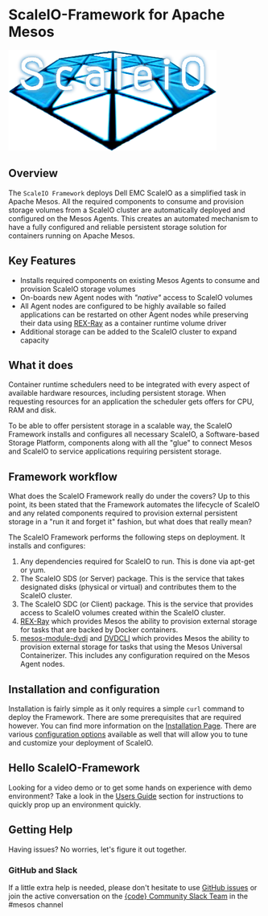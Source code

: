 # ScaleIO-Framework for Apache Mesos

![ScaleIO-Framework](images/logo.png)

## Overview
The `ScaleIO Framework` deploys Dell EMC ScaleIO as a simplified task in Apache
Mesos. All the required components to consume and provision storage volumes from
a ScaleIO cluster are automatically deployed and configured on the Mesos Agents.
This creates an automated mechanism to have a fully configured and reliable
persistent storage solution for containers running on Apache Mesos.

## Key Features
- Installs required components on existing Mesos Agents to consume and provision ScaleIO storage volumes
- On-boards new Agent nodes with *"native"* access to ScaleIO volumes
- All Agent nodes are configured to be highly available so failed applications can be restarted on other Agent nodes while preserving their data using [REX-Ray](https://github.com/codedellemc/rexray) as a container runtime volume driver
- Additional storage can be added to the ScaleIO cluster to expand capacity

## What it does
Container runtime schedulers need to be integrated with every aspect of available
hardware resources, including persistent storage. When requesting resources for
an application the scheduler gets offers for CPU, RAM and disk.

To be able to offer persistent storage in a scalable way, the ScaleIO Framework
installs and configures all necessary ScaleIO, a Software-based Storage Platform,
components along with all the "glue" to connect Mesos and ScaleIO to service
applications requiring persistent storage.

## Framework workflow

What does the ScaleIO Framework really do under the covers? Up to this point,
its been stated that the Framework automates the lifecycle of ScaleIO and any
related components required to provision external persistent storage in a "run
it and forget it" fashion, but what does that really mean?

The ScaleIO Framework performs the following steps on deployment. It installs
and configures:

1. Any dependencies required for ScaleIO to run. This is done via apt-get or yum.
2. The ScaleIO SDS (or Server) package. This is the service that takes designated disks (physical or virtual) and contributes them to the ScaleIO cluster.
3. The ScaleIO SDC (or Client) package. This is the service that provides access to ScaleIO volumes created within the ScaleIO cluster.
4. [REX-Ray](https://github.com/codedellemc/rexray) which provides Mesos the ability to provision external storage for tasks that are backed by Docker containers.
5. [mesos-module-dvdi](https://github.com/emccode/mesos-module-dvdi) and [DVDCLI](https://github.com/emccode/dvdcli) which provides Mesos the ability to provision external storage for tasks that using the Mesos Universal Containerizer. This includes any configuration required on the Mesos Agent nodes.

## Installation and configuration
Installation is fairly simple as it only requires a simple `curl` command to
deploy the Framework. There are some prerequisites that are required however. You
can find more information on the [Installation Page](/user-guide/installation.md).
There are various [configuration options](/user-guide/configuration.md) available
as well that will allow you to tune and customize your deployment of ScaleIO.

## Hello ScaleIO-Framework
Looking for a video demo or to get some hands on experience with demo environment?
Take a look in the [Users Guide](/user-guide/demo.md) section for instructions
to quickly prop up an environment quickly.

## Getting Help
Having issues? No worries, let's figure it out together.

### GitHub and Slack
If a little extra help is needed, please don't hesitate to use
[GitHub issues](https://github.com/codedellemc/scaleio-framework/issues) or join
the active conversation on the
[{code} Community Slack Team](http://community.codedellemc.com/) in the #mesos
channel
